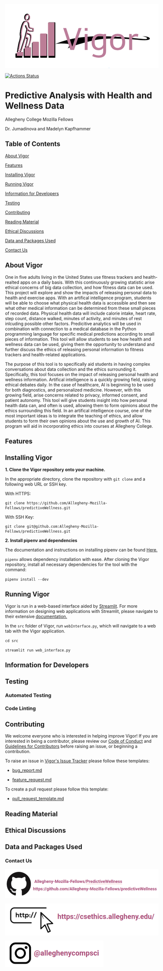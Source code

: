 ![Vigor](vigor/writing/VigorImages/vigor.png)

[![Actions Status](https://github.com/Allegheny-Mozilla-Fellows/predictiveWellness/workflows/build/badge.svg)](https://github.com/Allegheny-Mozilla-Fellows/predictiveWellness/actions)

# Predictive Analysis with Health and Wellness Data

Allegheny College Mozilla Fellows

Dr. Jumadinova and Madelyn Kapfhammer

## Table of Contents

[About Vigor](#about-vigor)

[Features](#features)

[Installing Vigor](#installing-vigor)

[Running Vigor](#running-vigor)

[Information for Developers](#information-for-developers)

[Testing](#testing)

[Contributing](#contributing)

[Reading Material](#reading-material)

[Ethical Discussions](#ethical-discussions)

[Data and Packages Used](#data-and-packages-used)

[Contact Us](#contact-us)

## About Vigor

One in five adults living in the United States use fitness trackers and health-realted apps on a daily basis. With this continuously growing statistic arise ethical concerns of big data collection, and how fitness data can be used. This project will explore and show the impacts of releasing personal data to health and exercise apps. With an artifical intelligence program, students will be able to choose what physical health data is accessible and then see what other medical information can be determined from these small pieces of recorded data. Physical health data will include calorie intake, heart rate, step count, distance walked, minutes of activity, and minutes of rest inlcuding possible other factors. Predicitive analytics will be used in combination with connection to a medical database in the Python programming language for specific medical predictions according to small pieces of information. This tool will allow students to see how health and wellness data can be used, giving them the opportunity to understand and further discuss the ethics of releasing personal information to fitness trackers and health-related applications.

The purpose of this tool is to specifically aid students in having complex conversations about data collection and the ethics surrounding it. Specifically, this tool focuses on the impact of releasing personal health and wellness information. Artifical intelligence is a quickly growing field, raising ethical debates daily. In the case of healthcare, AI is beginning to be used for both diagnostics, and personalized medicine. However, with this growing field, arise concerns related to privacy, informed consent, and patient autonomy. This tool will give students insight into how personal health data can, and often is used, allowing them to form opinions about the ethics surrounding this field. In an artifical intelligence course, one of the most important ideas is to integrate the teaching of ethics, and allow students to form their own opinions about the use and growth of AI. This program will aid in incorporating ethics into courses at Allegheny College.

## Features

## Installing Vigor

**1. Clone the Vigor repository onto your machine.**

In the appropriate directory, clone the repository with `git clone` and a following web URL or SSH key.

With HTTPS:

```
git clone https://github.com/Allegheny-Mozilla-Fellows/predictiveWellness.git
```

With SSH Key:

``` 
git clone git@github.com:Allegheny-Mozilla-Fellows/predictiveWellness.git
```

**2. Install pipenv and dependencies**

The documentation and instructions on installing pipenv can be found [Here.](https://pipenv.kennethreitz.org/en/latest/#install-pipenv-today)

`pipenv` allows dependency installation with ease. After cloning the Vigor repository, install all necessary dependencies for the tool with the command:

`pipenv install --dev`

## Running Vigor

Vigor is run in a web-based interface aided by [Streamlit](https://github.com/streamlit). For more information on designing web applications with Streamlit, please navigate to their extensive [documentation.](https://www.streamlit.io/)

In the `src` folder of Vigor, run `webInterface.py`, which will navigate to a web tab with the Vigor application.

`cd src`

`streamlit run web_interface.py`

## Information for Developers

## Testing

### Automated Testing

### Code Linting

## Contributing

We welcome everyone who is interested in helping improve Vigor! If you are interested in being a contributor, please review our [Code of Conduct](https://github.com/Allegheny-Mozilla-Fellows/predictiveWellness/blob/master/development/code_of_conduct.md) and [Guidelines for Contributors](https://github.com/Allegheny-Mozilla-Fellows/predictiveWellness/blob/master/CONTRIBUTING.md) before raising an issue, or beginning a contribution.

To raise an issue in [Vigor's Issue Tracker](https://github.com/Allegheny-Mozilla-Fellows/predictiveWellness/issues) please follow these templates:

- [bug_report.md](https://github.com/Allegheny-Mozilla-Fellows/predictiveWellness/blob/master/.github/ISSUE_TEMPLATE/bug_report.md)

- [feature_request.md](https://github.com/Allegheny-Mozilla-Fellows/predictiveWellness/blob/master/.github/ISSUE_TEMPLATE/feature_request.md)

To create a pull request please follow this template:

- [pull_request_template.md](https://github.com/Allegheny-Mozilla-Fellows/predictiveWellness/blob/master/.github/pull_request_template.md)

## Reading Material

## Ethical Discussions

## Data and Packages Used

### Contact Us

![GitHub Information](vigor/writing/VigorImages/github.png)

![Mozilla Fellows Website](vigor/writing/VigorImages/website.png)

![Allegheny Computer Science Instagram](vigor/writing/VigorImages/instagram.png)
